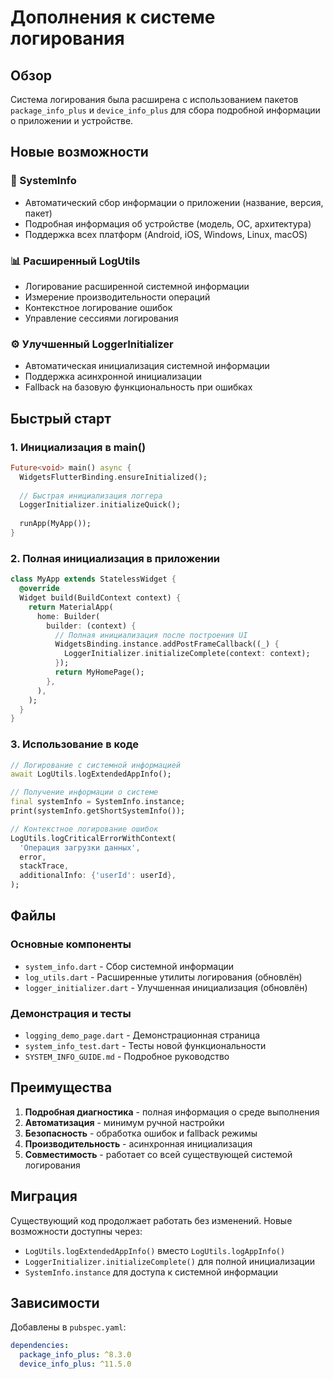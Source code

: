 # Дополнения к системе логирования

## Обзор

Система логирования была расширена с использованием пакетов `package_info_plus` и `device_info_plus` для сбора подробной информации о приложении и устройстве.

## Новые возможности

### 🔧 SystemInfo
- Автоматический сбор информации о приложении (название, версия, пакет)
- Подробная информация об устройстве (модель, ОС, архитектура)
- Поддержка всех платформ (Android, iOS, Windows, Linux, macOS)

### 📊 Расширенный LogUtils
- Логирование расширенной системной информации
- Измерение производительности операций
- Контекстное логирование ошибок
- Управление сессиями логирования

### ⚙️ Улучшенный LoggerInitializer
- Автоматическая инициализация системной информации
- Поддержка асинхронной инициализации
- Fallback на базовую функциональность при ошибках

## Быстрый старт

### 1. Инициализация в main()
```dart
Future<void> main() async {
  WidgetsFlutterBinding.ensureInitialized();
  
  // Быстрая инициализация логгера
  LoggerInitializer.initializeQuick();
  
  runApp(MyApp());
}
```

### 2. Полная инициализация в приложении
```dart
class MyApp extends StatelessWidget {
  @override
  Widget build(BuildContext context) {
    return MaterialApp(
      home: Builder(
        builder: (context) {
          // Полная инициализация после построения UI
          WidgetsBinding.instance.addPostFrameCallback((_) {
            LoggerInitializer.initializeComplete(context: context);
          });
          return MyHomePage();
        },
      ),
    );
  }
}
```

### 3. Использование в коде
```dart
// Логирование с системной информацией
await LogUtils.logExtendedAppInfo();

// Получение информации о системе
final systemInfo = SystemInfo.instance;
print(systemInfo.getShortSystemInfo());

// Контекстное логирование ошибок
LogUtils.logCriticalErrorWithContext(
  'Операция загрузки данных',
  error,
  stackTrace,
  additionalInfo: {'userId': userId},
);
```

## Файлы

### Основные компоненты
- `system_info.dart` - Сбор системной информации
- `log_utils.dart` - Расширенные утилиты логирования (обновлён)
- `logger_initializer.dart` - Улучшенная инициализация (обновлён)

### Демонстрация и тесты
- `logging_demo_page.dart` - Демонстрационная страница
- `system_info_test.dart` - Тесты новой функциональности
- `SYSTEM_INFO_GUIDE.md` - Подробное руководство

## Преимущества

1. **Подробная диагностика** - полная информация о среде выполнения
2. **Автоматизация** - минимум ручной настройки
3. **Безопасность** - обработка ошибок и fallback режимы
4. **Производительность** - асинхронная инициализация
5. **Совместимость** - работает со всей существующей системой логирования

## Миграция

Существующий код продолжает работать без изменений. Новые возможности доступны через:
- `LogUtils.logExtendedAppInfo()` вместо `LogUtils.logAppInfo()`
- `LoggerInitializer.initializeComplete()` для полной инициализации
- `SystemInfo.instance` для доступа к системной информации

## Зависимости

Добавлены в `pubspec.yaml`:
```yaml
dependencies:
  package_info_plus: ^8.3.0
  device_info_plus: ^11.5.0
```
